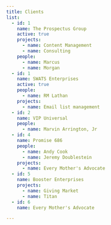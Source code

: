 ```yaml
---
title: Clients
list:
  - id: 1
    name: The Prospectus Group
    active: true
    projects:
      - name: Content Management
      - name: Consulting
    people:
      - name: Marcus
      - name: Morgan
  - id: 1
    name: SWATS Enterprises
    active: true
    people:
      - name: RM Lathan
    projects:
      - name: Email list management
  - id: 2
    name: VIP Universal
    people:
      - name: Marvin Arrington, Jr
  - id: 4
    name: Promise 686
    people:
      - name: Andy Cook
      - name: Jeremy Doublestein
    projects:
      - name: Every Mother's Advocate
  - id: 5
    name: Booster Enterprises
    projects:
      - name: Giving Market
      - name: Titan
  - id: 6
    name: Every Mother's Advocate

---
```

